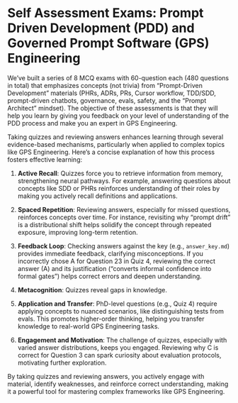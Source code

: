 # Self Assessment Exams: Prompt Driven Development (PDD) and Governed Prompt Software (GPS) Engineering

We’ve built a series of 8 MCQ exams with 60-question each (480 questions in total) that emphasizes concepts (not trivia) from “Prompt-Driven Development” materials (PHRs, ADRs, PRs, Cursor workflow, TDD/SDD, prompt-driven chatbots, governance, evals, safety, and the “Prompt Architect” mindset). The objective of these assessments is that they will help you learn by giving you feedback on your level of understanding of the PDD process and make you an expert in GPS Engineering.

Taking quizzes and reviewing answers enhances learning through several evidence-based mechanisms, particularly when applied to complex topics like GPS Engineering. Here’s a concise explanation of how this process fosters effective learning:

1. **Active Recall**: Quizzes force you to retrieve information from memory, strengthening neural pathways. For example, answering questions about concepts like SDD or PHRs reinforces understanding of their roles by making you actively recall definitions and applications.

2. **Spaced Repetition**: Reviewing answers, especially for missed questions, reinforces concepts over time. For instance, revisiting why “prompt drift” is a distributional shift helps solidify the concept through repeated exposure, improving long-term retention.

3. **Feedback Loop**: Checking answers against the key (e.g., `answer_key.md`) provides immediate feedback, clarifying misconceptions. If you incorrectly chose A for Question 23 in Quiz 4, reviewing the correct answer (A) and its justification (“converts informal confidence into formal gates”) helps correct errors and deepen understanding.

4. **Metacognition**: Quizzes reveal gaps in knowledge. 

5. **Application and Transfer**: PhD-level questions (e.g., Quiz 4) require applying concepts to nuanced scenarios, like distinguishing tests from evals. This promotes higher-order thinking, helping you transfer knowledge to real-world GPS Engineering tasks.

6. **Engagement and Motivation**: The challenge of quizzes, especially with varied answer distributions, keeps you engaged. Reviewing why C is correct for Question 3 can spark curiosity about evaluation protocols, motivating further exploration.

By taking quizzes and reviewing answers, you actively engage with material, identify weaknesses, and reinforce correct understanding, making it a powerful tool for mastering complex frameworks like GPS Engineering. 
